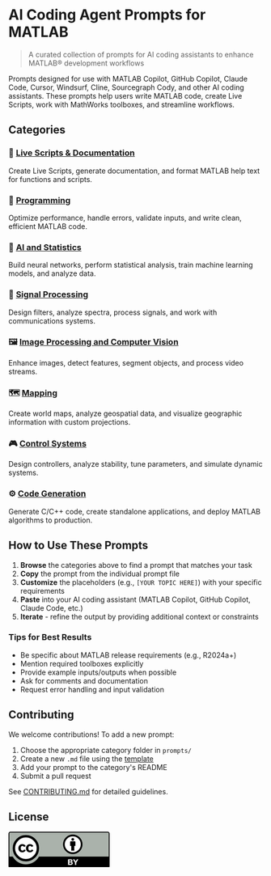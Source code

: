 # AI Coding Agent Prompts for MATLAB

> A curated collection of prompts for AI coding assistants to enhance MATLAB&reg; development workflows

Prompts designed for use with MATLAB Copilot, GitHub Copilot, Claude Code, Cursor, Windsurf, Cline, Sourcegraph Cody, and other AI coding assistants. These prompts help users write MATLAB code, create Live Scripts, work with MathWorks toolboxes, and streamline workflows.

## Categories

### 📝 [Live Scripts & Documentation](prompts/live-scripts-documentation/)
Create Live Scripts, generate documentation, and format MATLAB help text for functions and scripts.

### 🔧 [Programming](prompts/programming/)
Optimize performance, handle errors, validate inputs, and write clean, efficient MATLAB code.

### 🤖 [AI and Statistics](prompts/ai-and-statistics/)
Build neural networks, perform statistical analysis, train machine learning models, and analyze data.

### 📡 [Signal Processing](prompts/signal-processing/)
Design filters, analyze spectra, process signals, and work with communications systems.

### 🖼️ [Image Processing and Computer Vision](prompts/image-processing-and-computer-vision/)
Enhance images, detect features, segment objects, and process video streams.

### 🗺️ [Mapping](prompts/mapping/)
Create world maps, analyze geospatial data, and visualize geographic information with custom projections.

### 🎮 [Control Systems](prompts/control-systems/)
Design controllers, analyze stability, tune parameters, and simulate dynamic systems.

### ⚙️ [Code Generation](prompts/code-generation/)
Generate C/C++ code, create standalone applications, and deploy MATLAB algorithms to production.

## How to Use These Prompts

1. **Browse** the categories above to find a prompt that matches your task
2. **Copy** the prompt from the individual prompt file
3. **Customize** the placeholders (e.g., `[YOUR TOPIC HERE]`) with your specific requirements
4. **Paste** into your AI coding assistant (MATLAB Copilot, GitHub Copilot, Claude Code, etc.)
5. **Iterate** - refine the output by providing additional context or constraints

### Tips for Best Results

- Be specific about MATLAB release requirements (e.g., R2024a+)
- Mention required toolboxes explicitly
- Provide example inputs/outputs when possible
- Ask for comments and documentation
- Request error handling and input validation

## Contributing

We welcome contributions! To add a new prompt:

1. Choose the appropriate category folder in `prompts/`
2. Create a new `.md` file using the [template](templates/prompt-template.md)
3. Add your prompt to the category's README
4. Submit a pull request

See [CONTRIBUTING.md](CONTRIBUTING.md) for detailed guidelines.

## License

![CC-BY-40](images/cc-by-40.png)
